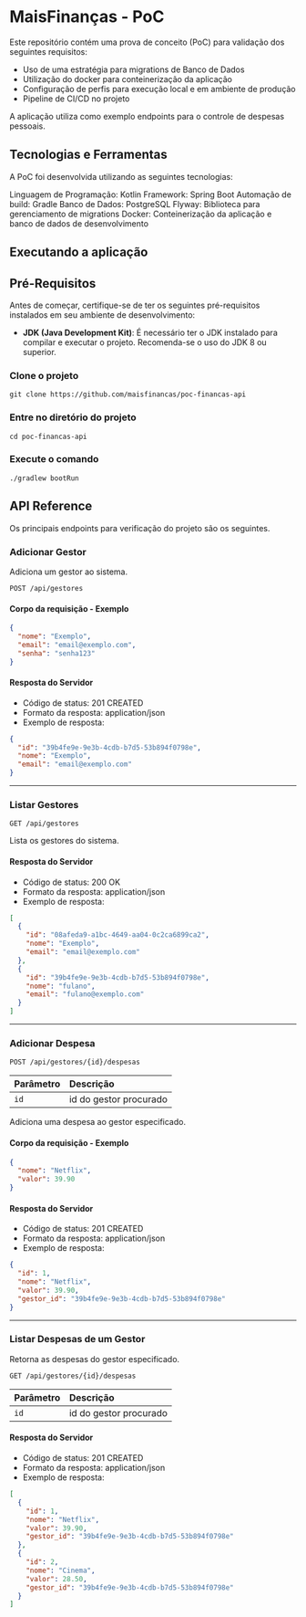 # MaisFinanças - PoC

Este repositório contém uma prova de conceito (PoC) para validação dos seguintes requisitos:

- Uso de uma estratégia para migrations de Banco de Dados
- Utilização do docker para conteinerização da aplicação
- Configuração de perfis para execução local e em ambiente de produção
- Pipeline de CI/CD no projeto

A aplicação utiliza como exemplo endpoints para o controle de despesas pessoais.

## Tecnologias e Ferramentas

A PoC foi desenvolvida utilizando as seguintes tecnologias:

Linguagem de Programação: Kotlin
Framework: Spring Boot
Automação de build: Gradle
Banco de Dados: PostgreSQL
Flyway: Biblioteca para gerenciamento de migrations
Docker: Conteinerização da aplicação e banco de dados de desenvolvimento

## Executando a aplicação

## Pré-Requisitos

Antes de começar, certifique-se de ter os seguintes pré-requisitos instalados em seu ambiente de desenvolvimento:

- **JDK (Java Development Kit)**: É necessário ter o JDK instalado para compilar e executar o projeto. Recomenda-se o
  uso do JDK 8 ou superior.

### Clone o projeto

```shell
git clone https://github.com/maisfinancas/poc-financas-api
```

### Entre no diretório do projeto

```shell
cd poc-financas-api
```

### Execute o comando

```shell
./gradlew bootRun
```

## API Reference

Os principais endpoints para verificação do projeto são os seguintes.

### Adicionar Gestor

Adiciona um gestor ao sistema.

```http
POST /api/gestores
```

#### Corpo da requisição - Exemplo

```json
{
  "nome": "Exemplo",
  "email": "email@exemplo.com",
  "senha": "senha123"
}
```

#### Resposta do Servidor

- Código de status: 201 CREATED
- Formato da resposta: application/json
- Exemplo de resposta:

```json
{
  "id": "39b4fe9e-9e3b-4cdb-b7d5-53b894f0798e",
  "nome": "Exemplo",
  "email": "email@exemplo.com"
}
```

---

### Listar Gestores

```http
GET /api/gestores
```

Lista os gestores do sistema.
#### Resposta do Servidor

- Código de status: 200 OK
- Formato da resposta: application/json
- Exemplo de resposta:

```json
[
  {
    "id": "08afeda9-a1bc-4649-aa04-0c2ca6899ca2",
    "nome": "Exemplo",
    "email": "email@exemplo.com"
  },
  {
    "id": "39b4fe9e-9e3b-4cdb-b7d5-53b894f0798e",
    "nome": "fulano",
    "email": "fulano@exemplo.com"
  }
]
```

---

### Adicionar Despesa

```http
POST /api/gestores/{id}/despesas
```

| Parâmetro | Descrição              |
|:----------|:-----------------------|
| `id`      | id do gestor procurado |

Adiciona uma despesa ao gestor especificado.


#### Corpo da requisição - Exemplo

```json
{
  "nome": "Netflix",
  "valor": 39.90
}
```

#### Resposta do Servidor

- Código de status: 201 CREATED
- Formato da resposta: application/json
- Exemplo de resposta:

```json
{
  "id": 1,
  "nome": "Netflix",
  "valor": 39.90,
  "gestor_id": "39b4fe9e-9e3b-4cdb-b7d5-53b894f0798e"
}
```

---

### Listar Despesas de um Gestor

Retorna as despesas do gestor especificado.

```http
GET /api/gestores/{id}/despesas
```

| Parâmetro | Descrição              |
|:----------|:-----------------------|
| `id`      | id do gestor procurado |

#### Resposta do Servidor

- Código de status: 201 CREATED
- Formato da resposta: application/json
- Exemplo de resposta:

```json
[
  {
    "id": 1,
    "nome": "Netflix",
    "valor": 39.90,
    "gestor_id": "39b4fe9e-9e3b-4cdb-b7d5-53b894f0798e"
  },
  {
    "id": 2,
    "nome": "Cinema",
    "valor": 28.50,
    "gestor_id": "39b4fe9e-9e3b-4cdb-b7d5-53b894f0798e"
  }
]
```
